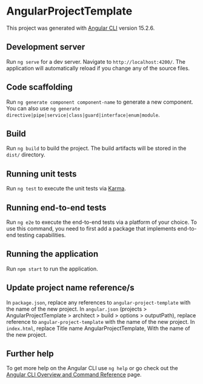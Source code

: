 # AngularProjectTemplate

This project was generated with [Angular CLI](https://github.com/angular/angular-cli) version 15.2.6.

## Development server

Run `ng serve` for a dev server. Navigate to `http://localhost:4200/`. The application will automatically reload if you change any of the source files.

## Code scaffolding

Run `ng generate component component-name` to generate a new component. You can also use `ng generate directive|pipe|service|class|guard|interface|enum|module`.

## Build

Run `ng build` to build the project. The build artifacts will be stored in the `dist/` directory.

## Running unit tests

Run `ng test` to execute the unit tests via [Karma](https://karma-runner.github.io).

## Running end-to-end tests

Run `ng e2e` to execute the end-to-end tests via a platform of your choice. To use this command, you need to first add a package that implements end-to-end testing capabilities.

## Running the application

Run `npm start` to run the application.

## Update project name reference/s

In `package.json`, replace any references to `angular-project-template` with the name of the new project. In `angular.json` (projects > AngularProjectTemplate > architect > build > options > outputPath), replace reference to `angular-project-template` with the name of the new project. In `index.html`, replace Title name AngularProjectTemplate, With the name of the new project.

## Further help

To get more help on the Angular CLI use `ng help` or go check out the [Angular CLI Overview and Command Reference](https://angular.io/cli) page.
